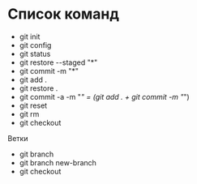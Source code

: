 # Список команд

- git init
- git config
- git status
- git restore --staged "*"
- git commit -m "*"
- git add .
- git restore .
- git commit -a -m "*" = (git add . + git commit -m "*")
- git reset
- git rm
- git checkout

Ветки

- git branch
- git branch new-branch
- git checkout
